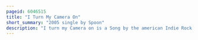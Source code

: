 ```yaml
---
pageid: 6046515
title: "I Turn My Camera On"
short_summary: "2005 single by Spoon"
description: "I turn my Camera on is a Song by the american Indie Rock Band spoon the third Track on their fifth Studio Album gim me Fiction. It was first released as a Download single on March 30, 2005, and later as a 7-inch and Cd single on July 4, 2005. It was released through Merge Records in the Us and Matador Records in the Uk, who also distributed the Download Release. The Song was written by Band Frontman Britt Daniel and produced by Daniel, Jim Eno, and Mike Mccarthy. Daniel wrote the Song after hearing 'take me out' by Franz Ferdinand, and was influenced by the Works of Prince to sing with falsetto Vocals on the Track. Daniel's Lyrics are about emotional Distance centring around a Narrator who Documents their surrounding World with a Camera instead of actually engaging with it. Musically the Band had more to do with creating a Sound inspired by Dance and Soul Music."
---
```

